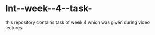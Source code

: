 # lnt--week--4--task-
this repository contains task of week 4 which was given during video lectures.
